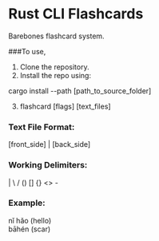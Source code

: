 # Rust CLI Flashcards

Barebones flashcard system.  

###To use,  
1. Clone the repository.  
2. Install the repo using:  
  
cargo install --path [path_to_source_folder]  
  
3. flashcard [flags] [text_files]  
  
### Text File Format:  
[front_side] | [back_side]  
  
### Working Delimiters:  
| \ / () [] {} <> -  
  
  
### Example:
nǐ hǎo (hello)  
bāhén (scar)  